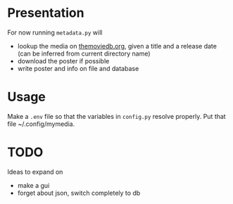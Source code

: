 # Presentation
For now running `metadata.py` will
- lookup the media on [themoviedb.org](themoviedb.org), given a title and a release date (can be inferred from current directory name)
- download the poster if possible
- write poster and info on file and database

# Usage
Make a `.env` file so that the variables in `config.py` resolve properly.
Put that file ~/.config/mymedia.

# TODO
Ideas to expand on
 - make a gui
 - forget about json, switch completely to db
